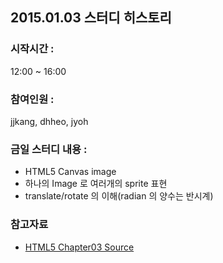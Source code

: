 ## 2015.01.03 스터디 히스토리 

### 시작시간 : 
12:00 ~ 16:00

### 참여인원 : 
jjkang, dhheo, jyoh

### 금일 스터디 내용 :
- HTML5 Canvas image
- 하나의 Image 로 여러개의 sprite 표현
- translate/rotate 의 이해(radian 의 양수는 반시계)

### 참고자료
- <a href='http://github.com/html5CanvasStudy/HTML5_2014_12/tree/master/HTML5_study/jjkang/html/chapter4'>HTML5 Chapter03 Source</a>  
